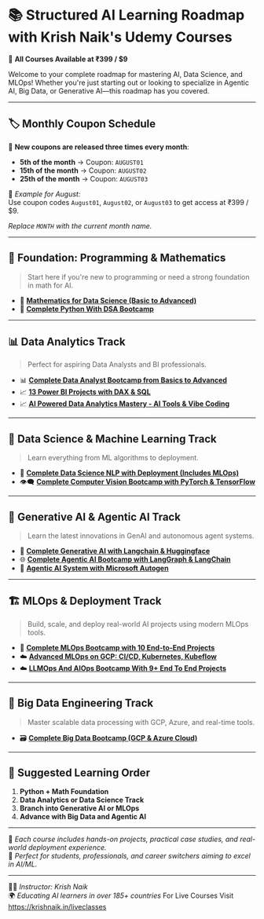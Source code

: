 # 📚 Structured AI Learning Roadmap with Krish Naik's Udemy Courses

🚀 **All Courses Available at ₹399 / $9**

Welcome to your complete roadmap for mastering AI, Data Science, and MLOps! Whether you're just starting out or looking to specialize in Agentic AI, Big Data, or Generative AI—this roadmap has you covered.

---

## 🏷️ Monthly Coupon Schedule

🎁 **New coupons are released three times every month**:

- **5th of the month** → Coupon: `AUGUST01`  
- **15th of the month** → Coupon: `AUGUST02`  
- **25th of the month** → Coupon: `AUGUST03`

📌 *Example for August:*  
Use coupon codes `August01`, `August02`, or `August03` to get access at ₹399 / $9.

_Replace `MONTH` with the current month name._

---

## 🔰 Foundation: Programming & Mathematics

> Start here if you're new to programming or need a strong foundation in math for AI.

- 🔢 [**Mathematics for Data Science (Basic to Advanced)**](https://www.udemy.com/course/mathematics-basics-to-advanced-for-data-science-and-ml/?couponCode=AUGUST01)
- 🐍 [**Complete Python With DSA Bootcamp**](https://www.udemy.com/course/complete-python-dsa-bootcamp/?couponCode=AUGUST01)

---

## 📊 Data Analytics Track

> Perfect for aspiring Data Analysts and BI professionals.

- 📊 [**Complete Data Analyst Bootcamp from Basics to Advanced**](https://www.udemy.com/course/complete-data-analyst-bootcamp-from-basics-to-advanced/?couponCode=AUGUST01)
- 📈 [**13 Power BI Projects with DAX & SQL**](https://www.udemy.com/course/13-power-bi-projects-with-dax-sql/?couponCode=AUGUST01)
- 📈 [**AI Powered Data Analytics Mastery - AI Tools & Vibe Coding**](https://www.udemy.com/course/ai-powered-data-analytics-mastery-ai-tools-vibe-coding/?couponCode=AUGUST01)

---

## 🤖 Data Science & Machine Learning Track

> Learn everything from ML algorithms to deployment.

- 🧠 [**Complete Data Science NLP with Deployment (Includes MLOps)**](https://www.udemy.com/course/complete-machine-learning-nlp-bootcamp-mlops-deployment/?couponCode=AUGUST01)
- 👁️‍🗨️ [**Complete Computer Vision Bootcamp with PyTorch & TensorFlow**](https://www.udemy.com/course/complete-computer-vision-bootcamp-with-pytoch-tensorflow/?couponCode=AUGUST01)

---

## 🧠 Generative AI & Agentic AI Track

> Learn the latest innovations in GenAI and autonomous agent systems.

- 🔗 [**Complete Generative AI with Langchain & Huggingface**](https://www.udemy.com/course/complete-generative-ai-course-with-langchain-and-huggingface/?couponCode=AUGUST01)
- 🌐 [**Complete Agentic AI Bootcamp with LangGraph & LangChain**](https://www.udemy.com/course/complete-agentic-ai-bootcamp-with-langgraph-and-langchain/)
- 🤖 [**Agentic AI System with Microsoft Autogen**](https://www.udemy.com/course/building-ai-agents-agentic-ai-system-via-microsoft-autogen/?couponCode=AUGUST01)

---

## 🏗️ MLOps & Deployment Track

> Build, scale, and deploy real-world AI projects using modern MLOps tools.

- 🚀 [**Complete MLOps Bootcamp with 10 End-to-End Projects**](https://www.udemy.com/course/complete-mlops-bootcamp-with-10-end-to-end-ml-projects/?couponCode=AUGUST01)
- ☁️ [**Advanced MLOps on GCP: CI/CD, Kubernetes, Kubeflow**](https://www.udemy.com/course/mastering-advanced-mlops-on-gcp-cicd-kubernetes-kubeflow/?couponCode=AUGUST01)
- ☁️ [**LLMOps And AIOps Bootcamp With 9+ End To End Projects**](https://www.udemy.com/course/llmops-and-aiops-bootcamp-with-9-end-to-end-projects/?couponCode=AUGUST01)

---

## 💽 Big Data Engineering Track

> Master scalable data processing with GCP, Azure, and real-time tools.

- 🗃️ [**Complete Big Data Bootcamp (GCP & Azure Cloud)**](https://www.udemy.com/course/big-data-engineering-bootcamp-with-gcp-and-azure-cloud/?couponCode=AUGUST01)

---

## 🧭 Suggested Learning Order

1. **Python + Math Foundation**
2. **Data Analytics or Data Science Track**
3. **Branch into Generative AI or MLOps**
4. **Advance with Big Data and Agentic AI**

---

📝 *Each course includes hands-on projects, practical case studies, and real-world deployment experience.*  
🎯 *Perfect for students, professionals, and career switchers aiming to excel in AI/ML.*

---

👨‍🏫 _Instructor: Krish Naik_  
🌍 _Educating AI learners in over 185+ countries_
For Live Courses Visit https://krishnaik.in/liveclasses
